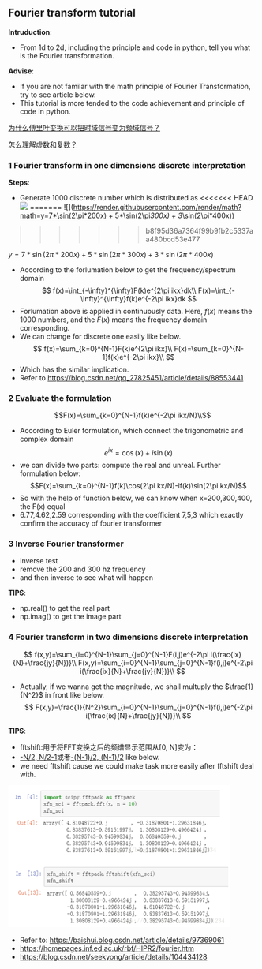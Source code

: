 ## Fourier transform tutorial

**Intruduction**:

* From 1d to 2d, including the principle and code in python, tell you what is the Fourier transformation.

**Advise**:

* If you are not familar with the math principle of Fourier Transformation, try to see article below. 
* This tutorial is more tended to the code achievement and principle of code in python.

[为什么傅里叶变换可以把时域信号变为频域信号？](https://www.zhihu.com/question/279808864)

[怎么理解虚数和复数？](https://www.zhihu.com/question/46877027)

### 1 Fourier transform in one dimensions discrete interpretation
**Steps**:
* Generate 1000 discrete number which is distributed as 
<<<<<<< HEAD
![](https://render.githubusercontent.com/render/math?math=y=7*\sin(2\pi*200x)\+5*\sin(2\pi*300x)\+3*\sin(2\pi*400x))
=======
![](https://render.githubusercontent.com/render/math?math=y=7*\sin(2\pi*200x) + 5*\sin(2\pi*300x) + 3*\sin(2\pi*400x))
>>>>>>> b8f95d36a7364f99b9fb2c5337aa480bcd53e477

$y=7*\sin(2\pi*200x)+5*\sin(2\pi*300x)+3*\sin(2\pi*400x)$
* According to the forlumation below to get the frequency/spectrum domain
$$
f(x)=\int_{-\infty}^{\infty}F(k)e^{2\pi ikx}dk\\
F(x)=\int_{-\infty}^{\infty}f(k)e^{-2\pi ikx}dk
$$
* Forlumation above is applied in continuously data. Here, $f(x)$ means the 1000 numbers, and the $F(x)$ means the frequency domain corresponding.
* We can change for discrete one easily like below.
$$
f(x)=\sum_{k=0}^{N-1}F(k)e^{2\pi ikx}\\
F(x)=\sum_{k=0}^{N-1}f(k)e^{-2\pi ikx}\\
$$
* Which has the similar implication.
* Refer to https://blog.csdn.net/qq_27825451/article/details/88553441

### 2 Evaluate the formulation
$$F(x)=\sum_{k=0}^{N-1}f(k)e^{-2\pi ikx/N}\\$$
* According to Euler formulation, which connect the trigonometric and complex domain
$$ e^{ix}=\cos(x)+i\sin(x)$$
* we can divide two parts: compute the real and unreal. Further formulation below:
$$F(x)=\sum_{k=0}^{N-1}f(k)\cos(2\pi kx/N)-if(k)\sin(2\pi kx/N)$$ 
* So with the help of function below, we can know when x=200,300,400, the F(x) equal 
* 6.77,4.62,2.59 corresponding with the coefficient 7,5,3 which exactly confirm the accuracy of fourier transformer

### 3 Inverse Fourier transformer
* inverse test
* remove the 200 and 300 hz frequency
* and then inverse to see what will happen

**TIPS**:
* np.real() to get the real part 
* np.imag() to get the image part

### 4 Fourier transform in two dimensions discrete interpretation
$$
f(x,y)=\sum_{i=0}^{N-1}\sum_{j=0}^{N-1}F(i,j)e^{-2\pi i(\frac{ix}{N}+\frac{jy}{N})}\\
F(x,y)=\sum_{i=0}^{N-1}\sum_{j=0}^{N-1}f(i,j)e^{-2\pi i(\frac{ix}{N}+\frac{jy}{N})}\\
$$
* Actually, if we wanna get the magnitude, we shall multuply the $\frac{1}{N^2}$ in front like below.
$$
F(x,y)=\frac{1}{N^2}\sum_{i=0}^{N-1}\sum_{j=0}^{N-1}f(i,j)e^{-2\pi i(\frac{ix}{N}+\frac{jy}{N})}\\
$$

**TIPS**:
* fftshift:用于将FFT变换之后的频谱显示范围从[0, N]变为：
* [-N/2, N/2-1](N为偶数)或者[-(N-1)/2, (N-1)/2](N为奇数) like below.
* we need fftshift cause we could make task more easily after fftshift deal with. 

<img src='./presentation/shift.png' width='450'>

* Refer to: https://baishui.blog.csdn.net/article/details/97369061
* https://homepages.inf.ed.ac.uk/rbf/HIPR2/fourier.htm
* https://blog.csdn.net/seekyong/article/details/104434128
